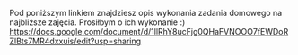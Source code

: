 Pod poniższym linkiem znajdziesz opis wykonania zadania domowego na najbliższe zajęcia. Prosiłbym o ich wykonanie :) 
https://docs.google.com/document/d/1llRhY8ucFjg0QHaFVNOOO7fEWDoRZlBts7MR4dxxuis/edit?usp=sharing

